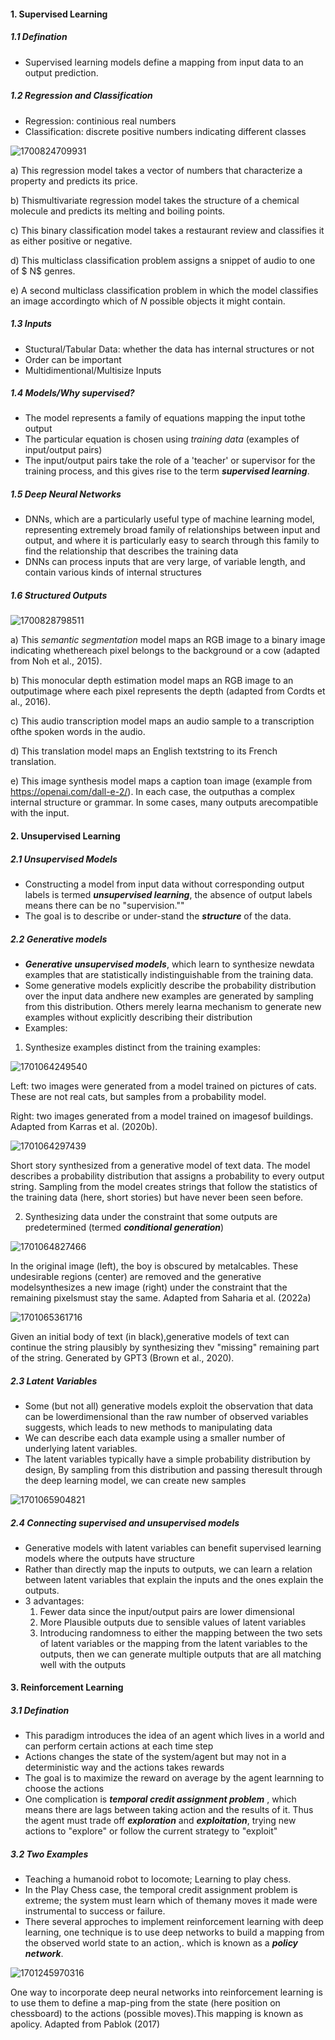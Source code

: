 #### 1. Supervised Learning

##### 1.1 Defination

* Supervised learning models define a mapping from input data to an output prediction.

##### 1.2 Regression and Classification

* Regression: continious real numbers
* Classification: discrete positive numbers indicating different classes

![1700824709931](image/Chap1Introduction/1700824709931.png)

a) This regression model takes a vector of numbers that characterize a property and predicts its price.

b) Thismultivariate regression model takes the structure of a chemical molecule and predicts its melting and boiling points.

c) This binary classification model takes a restaurant review and classifies it as either positive or negative.

d) This multiclass classification problem assigns a snippet of audio to one of $ N$ genres.

e) A second multiclass classification problem in which the model classifies an image accordingto which of $N$ possible objects it might contain.

##### 1.3 Inputs

* Stuctural/Tabular Data: whether the data has internal structures or not
* Order can be important
* Multidimentional/Multisize Inputs

##### 1.4 Models/Why supervised?

* The model represents a family of equations mapping the input tothe output
* The particular equation is chosen using *training data* (examples of input/output pairs)
* The input/output pairs take the role of a 'teacher' or supervisor for the training process, and this gives rise to the term ***supervised learning***.

##### 1.5 Deep Neural Networks

* DNNs, which are a particularly useful type of machine learning model, representing extremely broad family of relationships between input and output, and where it is particularly easy to search through this family to find the relationship that describes the training data
* DNNs can process inputs that are very large, of variable length, and contain various kinds of internal structures

##### 1.6 Structured Outputs

![1700828798511](image/Chap1Introduction/1700828798511.png)

a) This *semantic segmentation* model maps an RGB image to a binary image indicating whethereach pixel belongs to the background or a cow (adapted from Noh et al., 2015).

b) This monocular depth estimation model maps an RGB image to an outputimage where each pixel represents the depth (adapted from Cordts et al., 2016).

c) This audio transcription model maps an audio sample to a transcription ofthe spoken words in the audio.

d) This translation model maps an English textstring to its French translation.

e) This image synthesis model maps a caption toan image (example from https://openai.com/dall-e-2/). In each case, the outputhas a complex internal structure or grammar. In some cases, many outputs arecompatible with the input.

#### 2. Unsupervised Learning

##### 2.1 Unsupervised Models

* Constructing a model from input data without corresponding output labels is termed ***unsupervised learning***, the absence of output labels means there can be no "supervision.""
* The goal is to describe or under-stand the ***structure*** of the data.

##### 2.2 Generative models

* ***Generative unsupervised models***, which learn to synthesize newdata examples that are statistically indistinguishable from the training data.
* Some generative models explicitly describe the probability distribution over the input data andhere new examples are generated by sampling from this distribution. Others merely learna mechanism to generate new examples without explicitly describing their distribution
* Examples:

1. Synthesize examples distinct from the training examples:

![1701064249540](image/Chap1Introduction/1701064249540.png)

Left: two images were generated from a model trained on pictures of cats. These are not real cats, but samples from a probability model.

Right: two images generated from a model trained on imagesof buildings. Adapted from Karras et al. (2020b).

![1701064297439](image/Chap1Introduction/1701064297439.png)

Short story synthesized from a generative model of text data. The model describes a probability distribution that assigns a probability to every output string. Sampling from the model creates strings that follow the statistics of the training data (here, short stories) but have never been seen before.

2. Synthesizing data under the constraint that some outputs are predetermined (termed ***conditional generation***)

![1701064827466](image/Chap1Introduction/1701064827466.png)

In the original image (left), the boy is obscured by metalcables. These undesirable regions (center) are removed and the generative modelsynthesizes a new image (right) under the constraint that the remaining pixelsmust stay the same. Adapted from Saharia et al. (2022a)

![1701065361716](image/Chap1Introduction/1701065361716.png)

Given an initial body of text (in black),generative models of text can continue the string plausibly by synthesizing thev "missing" remaining part of the string. Generated by GPT3 (Brown et al., 2020).

##### 2.3 Latent Variables

* Some (but not all) generative models exploit the observation that data can be lowerdimensional than the raw number of observed variables suggests, which leads to new methods to manipulating data
* We can describe each data example using a smaller number of underlying latent variables.
* The latent variables typically have a simple probability distribution by design, By sampling from this distribution and passing theresult through the deep learning model, we can create new samples

![1701065904821](image/Chap1Introduction/1701065904821.png)

##### 2.4 Connecting supervised and unsupervised models

* Generative models with latent variables can benefit supervised learning models where the outputs have structure
* Rather than directly map the inputs to outputs, we can learn a relation between latent variables that explain the inputs and the ones explain the outputs.
* 3 advantages:
  1. Fewer data since the input/output pairs are lower dimensional
  2. More Plausible outputs due to sensible values of latent variables
  3. Introducing randomness to either the mapping between the two sets of latent variables or the mapping from the latent variables to the outputs, then we can generate multiple outputs that are all matching well with the outputs

#### 3. Reinforcement Learning

##### 3.1 Defination

* This paradigm introduces the idea of an agent which lives in a world and can perform certain actions at each time step
* Actions changes the state of the system/agent but may not in a deterministic way and the actions takes rewards
* The goal is to maximize the reward on average by the agent learnning to choose the actions
* One complication is ***temporal credit assignment problem*** , which means there are lags between taking action and the results of it. Thus the agent must trade off ***exploration*** and ***exploitation***, trying new actions to "explore" or follow the current strategy to "exploit"

##### 3.2 Two Examples

* Teaching a humanoid robot to locomote; Learning to play chess.
* In the Play Chess case, the temporal credit assignment problem is extreme; the system must learn which of themany moves it made were instrumental to success or failure.
* There several approches to implement reinforcement learning with deep learning, one technique is to use deep networks to build a mapping from the observed world state to an action,. which is known as a ***policy network***.

![1701245970316](image/Chap1Introduction/1701245970316.png)

One way to incorporate deep neural networks into reinforcement learning is to use them to define a map-ping from the state (here position on chessboard) to the actions (possible moves).This mapping is known as apolicy. Adapted from Pablok (2017)
